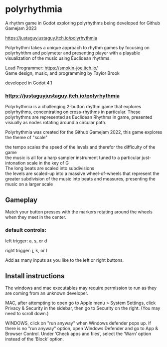 # polyrhythmia <br>
A rhythm game in Godot exploring polyrhythms being developed for Github Gamejam 2023 <br>

https://justaguyjustaguy.itch.io/polyrhythmia

Polyrhythmi takes a unique approach to rhythm games by focusing on polyrhyhthm
and polymeter and presenting player with a playable visualization of the music
using Euclidean rhythms. <br>

Lead Programmer: https://smokin-joe.itch.io/ <br>
Game design, music, and programming by Taylor Brook <br>

developed in Godot 4.1 <br>

### https://justaguyjustaguy.itch.io/polyrhythmia

Polyrhythmia is a challenging 2-button rhythm game that explores polyrhythms, concentrating on cross-rhythms in particular. These polyrhythms are represented as Euclidean Rhythms in game, presented visiually as nodes rotating around a circular path. <br>

Polyrhythmia was created for the Github Gamejam 2022, this game explores the theme of "scale" <br>

the tempo scales the speed of the levels and therefor the difficulty of the game <br>
the music is all for a harp sampler instrument tuned to a particular just-intonation scale in the key of G <br>
The long beats are scaled into subdivisions <br>
the levels are scaled-up into a massive wheel-of-wheels that represent the greater subdivision of the music into beats and measures, presenting the music on a larger scale <br>

## Gameplay <br>
Match your button presses with the markers rotating around the wheels when they meet in the center. <br>

### default controls: <br>

left trigger: a, s, or d <br>

right trigger: j, k, or l <br>
 
Add as many inputs as you like to the left or right buttons. <br>

## Install instructions <br>
The windows and mac executables may require permission to run as they are coming from an unknown developer.  <br>

MAC, after attempting to open go to Apple menu  > System Settings, click Privacy & Security  in the sidebar, then go to Security on the right. (You may need to scroll down.) <br>

WINDOWS, click on "run anyway" when Windows defender pops up. If there is no "run anyway" option, open Windows Defender and go to App & Browser Control. Under ‘Check apps and files’, select the ‘Warn’ option instead of the ‘Block’ option. <br>